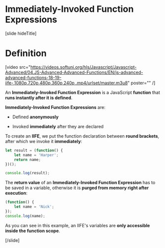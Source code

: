 # Immediately-Invoked Function Expressions

[slide hideTitle]

# Definition

[video src="https://videos.softuni.org/hls/Javascript/Javascript-Advanced/04.JS-Advanced-Advanced-Functions/EN/js-advanced-advanced-functions-18-19-iife-,1080p,720p,480p,360p,240p,.mp4/urlset/master.m3u8" poster="" /]

An **Immediately-Invoked Function Expression** is a JavaScript **function** that **runs instantly after it is defined**.

**Immediately-Invoked Function Expressions** are:

- Defined **anonymously**

- Invoked **immediately** after they are declared

To create an **IIFE**, we put the function declaration between **round brackets**, after which we invoke it **immediately**:

```js live
let result = (function() {
    let name = 'Harper';
    return name;
})();

console.log(result);
```

The **return value** of an **Immediately-Invoked Function Expression** has to be saved in a variable, otherwise it is **purged from memory right after execution**:

```js live
(function() {
    let name = 'Nick';
});
console.log(name);
```
As you can see in this example, an IIFE's variables are **only accessible inside the function scope**.

[/slide]
